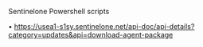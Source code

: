 Sentinelone Powershell scripts

•	https://usea1-s1sy.sentinelone.net/api-doc/api-details?category=updates&api=download-agent-package

